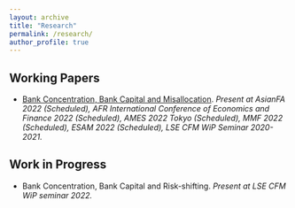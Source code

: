 ```yaml
---
layout: archive
title: "Research"
permalink: /research/
author_profile: true
---
```


<!--
{% if author.googlescholar %}
  You can also find my articles on <u><a href="{{author.googlescholar}}">my Google Scholar profile</a>.</u>
{% endif %}

{% include base_path %}

{% for post in site.research reversed %}
  {% include archive-single.html %}
{% endfor %}
-->

<!--## Publications

* [Credit Rating Prediction Through Supply Chains: A Machine Learning Approach](https://doi.org/10.1111/poms.13634) (with Jing Wu and Sean X. Zhou)\
    ***Production and Operations Management***, forthcoming-->

## Working Papers
* [Bank Concentration, Bank Capital and Misallocation](https://papers.ssrn.com/sol3/papers.cfm?abstract_id=4046630). 
  *Present at AsianFA 2022 (Scheduled), AFR International Conference of Economics and Finance 2022 (Scheduled), AMES 2022 Tokyo (Scheduled), MMF 2022 (Scheduled), ESAM 2022 (Scheduled), LSE CFM WiP Seminar 2020-2021.*



## Work in Progress

* Bank Concentration, Bank Capital and Risk-shifting. *Present at LSE CFM WiP seminar 2022.*
